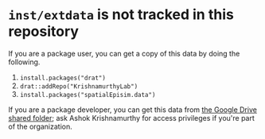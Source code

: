 # `inst/extdata` is not tracked in this repository
If you are a package user, you can get a copy of this data by doing the following.
1. `install.packages("drat")`
2. `drat::addRepo("KrishnamurthyLab")`
3. `install.packages("spatialEpisim.data")`

If you are a package developer, you can get this data from [the Google Drive shared folder](https://drive.google.com/drive/folders/1iX2quUd5pnU_Yot99u-8bpXOnT-PX2AQ?usp=drive_link); ask Ashok Krishnamurthy for access privileges if you're part of the organization.
